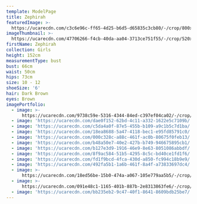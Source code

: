 ```yaml
---
template: ModelPage
title: Zephirah
featuredImage: >-
  https://ucarecdn.com/c3c6e96c-ff65-4d25-b6d5-d65835c3cb80/-/crop/800x492/0,0/-/preview/
imageThumbnail: >-
  https://ucarecdn.com/47706266-f4cb-40da-aa04-3713ce751f55/-/crop/520x693/573,287/-/preview/
firstName: Zephirah
collection: Girls
height: 152cm
measurementType: bust
bust: 66cm
waist: 50cm
hips: 73cm
size: 10 - 12
shoeSize: '6'
hair: Dark Brown
eyes: Brown
imagePortfolio:
  - image: >-
      https://ucarecdn.com/9738c59e-5316-4344-84ed-c397ef04ca02/-/crop/1046x1497/320,148/-/preview/
  - image: 'https://ucarecdn.com/dae0f152-62bd-4c11-a332-1622e5c7109b/'
  - image: 'https://ucarecdn.com/c5da4a0f-87e5-455b-b109-a9c1b5c7d1ba/'
  - image: 'https://ucarecdn.com/18ea8688-5a47-4118-bec1-e95fd85791c0/'
  - image: 'https://ucarecdn.com/000c328c-a88c-461f-ac0b-80675f0feb13/'
  - image: 'https://ucarecdn.com/b48a50e7-40e2-427b-b749-946675895cb1/'
  - image: 'https://ucarecdn.com/b127e3d9-1916-46e9-8e63-8051086abbdf/'
  - image: 'https://ucarecdn.com/8f9ac584-51b5-4295-8c5c-bd40ce1fd1f6/'
  - image: 'https://ucarecdn.com/fd1f9bcd-4fca-430d-a850-fc994c18b9e9/'
  - image: 'https://ucarecdn.com/492fa5b1-1a6b-461f-8a4f-a73833697dc4/'
  - image: >-
      https://ucarecdn.com/18ed56be-15b0-474a-a067-105e779aa5b5/-/crop/1329x1912/303,537/-/preview/
  - image: >-
      https://ucarecdn.com/091e48c1-1165-401b-887b-2e8313863fe6/-/crop/1238x1710/394,635/-/preview/
  - image: 'https://ucarecdn.com/bb235eb2-9c47-40f1-8641-8609bdb25be7/'
---
```


